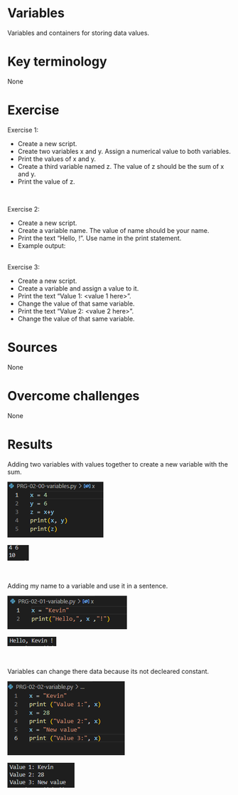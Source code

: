 # Variables

Variables and containers for storing data values.

# Key terminology

None

# Exercise

Exercise 1:
* Create a new script.
* Create two variables x and y. Assign a numerical value to both variables.
* Print the values of x and y.
* Create a third variable named z. The value of z should be the sum of x and y.
* Print the value of z.

<br>

Exercise 2:

* Create a new script.
* Create a variable name. The value of name should be your name.
* Print the text “Hello, <your name here>!”. Use name in the print statement.
* Example output:

<br>
Exercise 3:

* Create a new script.
* Create a variable and assign a value to it.
* Print the text “Value 1: <value 1 here>”.
* Change the value of that same variable.
* Print the text “Value 2: <value 2 here>”.
* Change the value of that same variable.

# Sources

None

# Overcome challenges

None

# Results

Adding two variables with values together to create a new variable with the sum.

![x+y=z code](https://github.com/Techgrounds-Cloud-9/cloud-9-KevinDonk0/blob/main/00_includes/PRG/PRG-02-00.PNG)

![x+y=z result](https://github.com/Techgrounds-Cloud-9/cloud-9-KevinDonk0/blob/main/00_includes/PRG/PRG-02-01.PNG)

<br>

Adding my name to a variable and use it in a sentence.

![variable in sentence code](https://github.com/Techgrounds-Cloud-9/cloud-9-KevinDonk0/blob/main/00_includes/PRG/PRG-02-02.PNG)

![variable in sentence result](https://github.com/Techgrounds-Cloud-9/cloud-9-KevinDonk0/blob/main/00_includes/PRG/PRG-02-03.PNG)

<br>

Variables can change there data because its not decleared constant.

![not constant code](https://github.com/Techgrounds-Cloud-9/cloud-9-KevinDonk0/blob/main/00_includes/PRG/PRG-02-04.PNG)

![not constant result](https://github.com/Techgrounds-Cloud-9/cloud-9-KevinDonk0/blob/main/00_includes/PRG/PRG-02-05.PNG)

